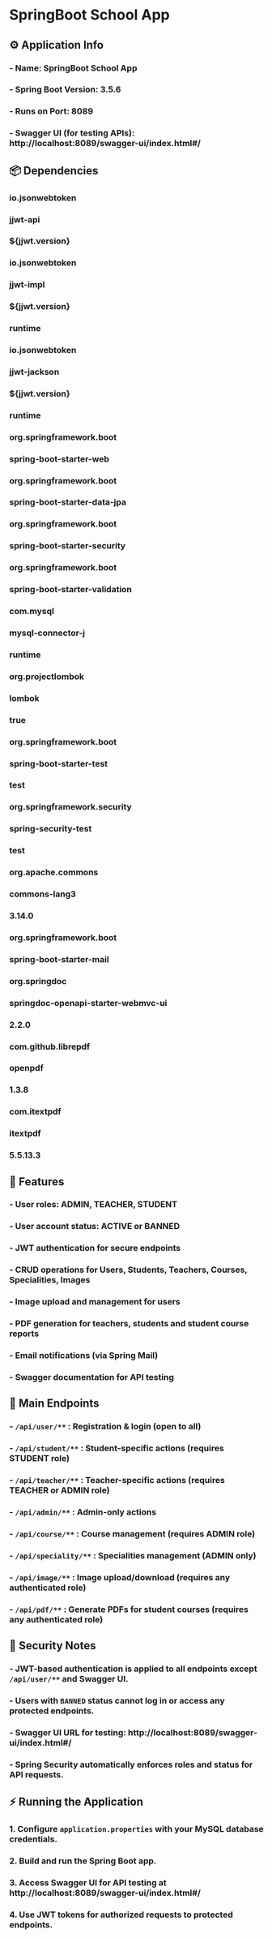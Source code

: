 # SpringBoot School App

## ⚙️ Application Info
### - Name: SpringBoot School App
### - Spring Boot Version: 3.5.6
### - Runs on Port: 8089
### - Swagger UI (for testing APIs): http://localhost:8089/swagger-ui/index.html#/

## 📦 Dependencies
### <!-- JWT -->
### <dependency>
###     <groupId>io.jsonwebtoken</groupId>
###     <artifactId>jjwt-api</artifactId>
###     <version>${jjwt.version}</version>
### </dependency>
### <dependency>
###     <groupId>io.jsonwebtoken</groupId>
###     <artifactId>jjwt-impl</artifactId>
###     <version>${jjwt.version}</version>
###     <scope>runtime</scope>
### </dependency>
### <dependency>
###     <groupId>io.jsonwebtoken</groupId>
###     <artifactId>jjwt-jackson</artifactId>
###     <version>${jjwt.version}</version>
###     <scope>runtime</scope>
### </dependency>
### 
### <!-- Spring Web -->
### <dependency>
###     <groupId>org.springframework.boot</groupId>
###     <artifactId>spring-boot-starter-web</artifactId>
### </dependency>
### 
### <!-- JPA -->
### <dependency>
###     <groupId>org.springframework.boot</groupId>
###     <artifactId>spring-boot-starter-data-jpa</artifactId>
### </dependency>
### 
### <!-- Spring Security -->
### <dependency>
###     <groupId>org.springframework.boot</groupId>
###     <artifactId>spring-boot-starter-security</artifactId>
### </dependency>
### 
### <!-- Validation -->
### <dependency>
###     <groupId>org.springframework.boot</groupId>
###     <artifactId>spring-boot-starter-validation</artifactId>
### </dependency>
### 
### <!-- MySQL Driver -->
### <dependency>
###     <groupId>com.mysql</groupId>
###     <artifactId>mysql-connector-j</artifactId>
###     <scope>runtime</scope>
### </dependency>
### 
### <!-- Lombok (optional) -->
### <dependency>
###     <groupId>org.projectlombok</groupId>
###     <artifactId>lombok</artifactId>
###     <optional>true</optional>
### </dependency>
### 
### <!-- Testing -->
### <dependency>
###     <groupId>org.springframework.boot</groupId>
###     <artifactId>spring-boot-starter-test</artifactId>
###     <scope>test</scope>
### </dependency>
### <dependency>
###     <groupId>org.springframework.security</groupId>
###     <artifactId>spring-security-test</artifactId>
###     <scope>test</scope>
### </dependency>
### 
### <!-- Utilities -->
### <dependency>
###     <groupId>org.apache.commons</groupId>
###     <artifactId>commons-lang3</artifactId>
###     <version>3.14.0</version>
### </dependency>
### 
### <!-- Email Support -->
### <dependency>
###     <groupId>org.springframework.boot</groupId>
###     <artifactId>spring-boot-starter-mail</artifactId>
### </dependency>
### 
### <!-- Swagger -->
### <dependency>
###     <groupId>org.springdoc</groupId>
###     <artifactId>springdoc-openapi-starter-webmvc-ui</artifactId>
###     <version>2.2.0</version>
### </dependency>
### 
### <!-- PDF Generation -->
### <dependency>
###     <groupId>com.github.librepdf</groupId>
###     <artifactId>openpdf</artifactId>
###     <version>1.3.8</version>
### </dependency>
### <dependency>
###     <groupId>com.itextpdf</groupId>
###     <artifactId>itextpdf</artifactId>
###     <version>5.5.13.3</version>
### </dependency>

## 🌟 Features
### - User roles: ADMIN, TEACHER, STUDENT
### - User account status: ACTIVE or BANNED
### - JWT authentication for secure endpoints
### - CRUD operations for Users, Students, Teachers, Courses, Specialities, Images
### - Image upload and management for users
### - PDF generation for teachers, students and student course reports
### - Email notifications (via Spring Mail)
### - Swagger documentation for API testing

## 🔗 Main Endpoints
### - `/api/user/**` : Registration & login (open to all)
### - `/api/student/**` : Student-specific actions (requires STUDENT role)
### - `/api/teacher/**` : Teacher-specific actions (requires TEACHER or ADMIN role)
### - `/api/admin/**` : Admin-only actions
### - `/api/course/**` : Course management (requires ADMIN role)
### - `/api/speciality/**` : Specialities management (ADMIN only)
### - `/api/image/**` : Image upload/download (requires any authenticated role)
### - `/api/pdf/**` : Generate PDFs for student courses (requires any authenticated role)

## 🔐 Security Notes
### - JWT-based authentication is applied to all endpoints except `/api/user/**` and Swagger UI.
### - Users with `BANNED` status cannot log in or access any protected endpoints.
### - Swagger UI URL for testing: http://localhost:8089/swagger-ui/index.html#/
### - Spring Security automatically enforces roles and status for API requests.

## ⚡ Running the Application
### 1. Configure `application.properties` with your MySQL database credentials.
### 2. Build and run the Spring Boot app.
### 3. Access Swagger UI for API testing at http://localhost:8089/swagger-ui/index.html#/
### 4. Use JWT tokens for authorized requests to protected endpoints.
